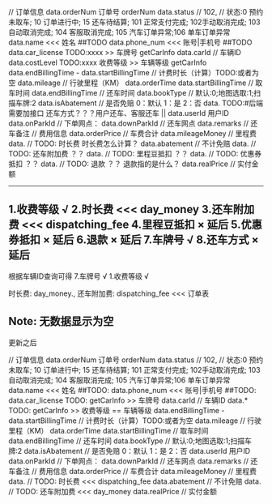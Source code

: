 
// 订单信息
data.orderNum  订单号 orderNum
data.status // 102, // 状态:0 预约未取车; 10 订单进行中; 15 还车待结算; 101 正常支付完成; 102手动取消完成; 103 自动取消完成; 104 客服取消完成; 105 汽车订单异常;106 单车订单异常
data.name <<< 姓名 ##TODO
data.phone_num <<< 账号|手机号 ##TODO
data.car_license TODO:xxxx >> 车牌号 getCarInfo
data.carId // 车辆ID
data.costLevel TODO:xxxx 收费等级 >> 车辆等级 getCarInfo
data.endBillingTime - data.startBillingTime // 计费时长（计算）TODO:或者为空
data.mileage // 行驶里程（KM）
data.orderTime
data.startBillingTime // 取车时间
data.endBillingTime  // 还车时间
data.bookType  // 默认:0;地图选取:1;扫描车牌:2
data.isAbatement // 是否免赔 0：默认 1：是 2：否
data.  TODO:#后端需要加接口 还车方式？？？用户还车、客服还车 || 
data.userId 用户ID
data.onParkId    // 下单网点：
data.downParkId // 还车网点
data.remarks    // 还车备注
// 费用信息
data.orderPrice  // 车费合计
data.mileageMoney  // 里程费
data.          // TODO: 时长费 时长费怎么计算？
data.abatement  // 不计免赔
data.           // TODO: 还车附加费 ？？
data.           // TODO: 里程豆抵扣 ？？
data.           // TODO: 优惠券抵扣 ？？
data.           // TODO: 退款 ？？ 退款指的是什么？
data.realPrice  // 实付金额

---------------------
1.收费等级 √ 
2.时长费 <<< day_money
3.还车附加费 <<< dispatching_fee
4.里程豆抵扣 × 延后
5.优惠券抵扣 × 延后
6.退款 × 延后
7.车牌号 √ 
8.还车方式 × 延后
---------------------
根据车辆ID查询可得
7.车牌号 √ 
1.收费等级 √


时长费: day_money., 还车附加费: dispatching_fee  <<<  订单表


Note: 无数据显示为空
---------------------

更新之后

// 订单信息
data.orderNum  订单号 orderNum
data.status // 102, // 状态:0 预约未取车; 10 订单进行中; 15 还车待结算; 101 正常支付完成; 102手动取消完成; 103 自动取消完成; 104 客服取消完成; 105 汽车订单异常;106 单车订单异常
data.name <<< 姓名 ##TODO:
data.phone_num <<< 账号|手机号 ##TODO:
data.car_license TODO: getCarInfo >> 车牌号 
data.carId // 车辆ID
data.* TODO: getCarInfo  >> 收费等级 == 车辆等级 
data.endBillingTime - data.startBillingTime // 计费时长（计算）TODO:或者为空
data.mileage // 行驶里程（KM）
data.orderTime
data.startBillingTime // 取车时间
data.endBillingTime  // 还车时间
data.bookType  // 默认:0;地图选取:1;扫描车牌:2
data.isAbatement // 是否免赔 0：默认 1：是 2：否
data.userId 用户ID
data.onParkId    // 下单网点：
data.downParkId // 还车网点
data.remarks    // 还车备注
// 费用信息
data.orderPrice  // 车费合计
data.mileageMoney  // 里程费
data.          // TODO: 时长费 <<< dispatching_fee
data.abatement  // 不计免赔
data.           // TODO: 还车附加费  <<< day_money
data.realPrice  // 实付金额


